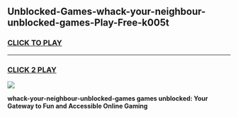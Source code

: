 
## Unblocked-Games-whack-your-neighbour-unblocked-games-Play-Free-k005t
<h3>
<a href="https://premium76.site?title=whack-your-neighbour-unblocked-games&ref=20A">CLICK TO PLAY</a></h3>
<hr>

<h3>
<a href="https://premium76.site?title=whack-your-neighbour-unblocked-games&ref=20A">CLICK 2 PLAY</a>
  
</h3>

<a href="https://premium76.site?title=whack-your-neighbour-unblocked-games&ref=20A"><img src="https://clearcache.store/games.png"></a>


**whack-your-neighbour-unblocked-games games unblocked: Your Gateway to Fun and Accessible Online Gaming**
